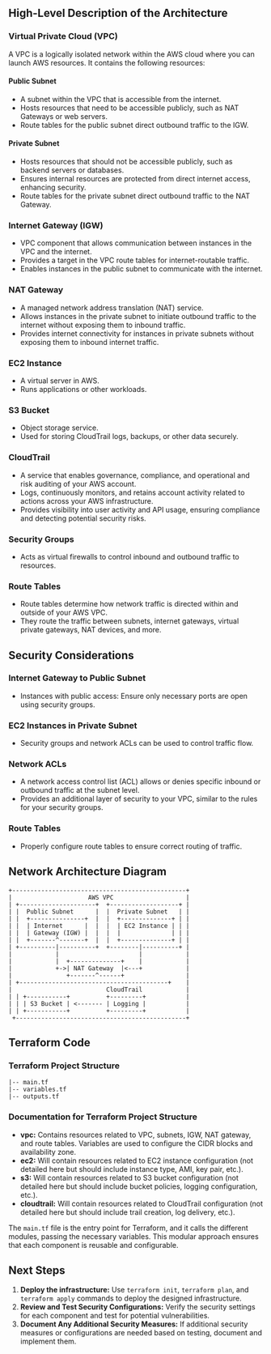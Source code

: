## High-Level Description of the Architecture

### Virtual Private Cloud (VPC)
A VPC is a logically isolated network within the AWS cloud where you can launch AWS resources. It contains the following resources:

#### Public Subnet
- A subnet within the VPC that is accessible from the internet.
- Hosts resources that need to be accessible publicly, such as NAT Gateways or web servers.
- Route tables for the public subnet direct outbound traffic to the IGW.

#### Private Subnet
- Hosts resources that should not be accessible publicly, such as backend servers or databases.
- Ensures internal resources are protected from direct internet access, enhancing security.
- Route tables for the private subnet direct outbound traffic to the NAT Gateway.

### Internet Gateway (IGW)
- VPC component that allows communication between instances in the VPC and the internet.
- Provides a target in the VPC route tables for internet-routable traffic.
- Enables instances in the public subnet to communicate with the internet.

### NAT Gateway
- A managed network address translation (NAT) service.
- Allows instances in the private subnet to initiate outbound traffic to the internet without exposing them to inbound traffic.
- Provides internet connectivity for instances in private subnets without exposing them to inbound internet traffic.

### EC2 Instance
- A virtual server in AWS.
- Runs applications or other workloads.

### S3 Bucket
- Object storage service.
- Used for storing CloudTrail logs, backups, or other data securely.

### CloudTrail
- A service that enables governance, compliance, and operational and risk auditing of your AWS account.
- Logs, continuously monitors, and retains account activity related to actions across your AWS infrastructure.
- Provides visibility into user activity and API usage, ensuring compliance and detecting potential security risks.

### Security Groups
- Acts as virtual firewalls to control inbound and outbound traffic to resources.

### Route Tables
- Route tables determine how network traffic is directed within and outside of your AWS VPC.
- They route the traffic between subnets, internet gateways, virtual private gateways, NAT devices, and more.

## Security Considerations

### Internet Gateway to Public Subnet
- Instances with public access: Ensure only necessary ports are open using security groups.

### EC2 Instances in Private Subnet
- Security groups and network ACLs can be used to control traffic flow.

### Network ACLs
- A network access control list (ACL) allows or denies specific inbound or outbound traffic at the subnet level.
- Provides an additional layer of security to your VPC, similar to the rules for your security groups.

### Route Tables
- Properly configure route tables to ensure correct routing of traffic.

## Network Architecture Diagram
```
+------------------------------------------------+
|                     AWS VPC                    |
| +---------------------+  +-------------------+ |
| |  Public Subnet      |  |  Private Subnet   | |
| |  +---------------+  |  |  +--------------+ | |
| |  | Internet      |  |  |  | EC2 Instance | | |
| |  | Gateway (IGW) |  |  |  |              | | |
| |  +-------^-------+  |  |  +--------------+ | |
| +----------|----------+  +--------|----------+ |
|            |                      |            |
|            |  +--------------+    |            |
|            +->| NAT Gateway  |<---+            |
|               +-------^------+                 |
| +-----------------------------------------+    |
|                          CloudTrail            |
| | +-----------+          +---------+           |
| | | S3 Bucket | <------- | Logging |           |
| | +-----------+          +---------+           |
 +-----------------------------------------------+ 
```

## Terraform Code

### Terraform Project Structure
```
|-- main.tf
|-- variables.tf
|-- outputs.tf
```

### Documentation for Terraform Project Structure
- **vpc:** Contains resources related to VPC, subnets, IGW, NAT gateway, and route tables. Variables are used to configure the CIDR blocks and availability zone.
- **ec2:** Will contain resources related to EC2 instance configuration (not detailed here but should include instance type, AMI, key pair, etc.).
- **s3:** Will contain resources related to S3 bucket configuration (not detailed here but should include bucket policies, logging configuration, etc.).
- **cloudtrail:** Will contain resources related to CloudTrail configuration (not detailed here but should include trail creation, log delivery, etc.).

The `main.tf` file is the entry point for Terraform, and it calls the different modules, passing the necessary variables. This modular approach ensures that each component is reusable and configurable.

## Next Steps
1. **Deploy the infrastructure:** Use `terraform init`, `terraform plan`, and `terraform apply` commands to deploy the designed infrastructure.
2. **Review and Test Security Configurations:** Verify the security settings for each component and test for potential vulnerabilities.
3. **Document Any Additional Security Measures:** If additional security measures or configurations are needed based on testing, document and implement them.
